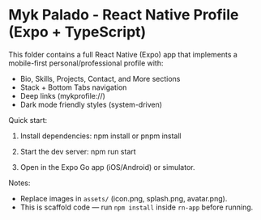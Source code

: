 # Myk Palado - React Native Profile (Expo + TypeScript)

This folder contains a full React Native (Expo) app that implements a mobile-first personal/professional profile with:

- Bio, Skills, Projects, Contact, and More sections
- Stack + Bottom Tabs navigation
- Deep links (mykprofile://)
- Dark mode friendly styles (system-driven)

Quick start:

1. Install dependencies:
   npm install
   or
   pnpm install

2. Start the dev server:
   npm run start

3. Open in the Expo Go app (iOS/Android) or simulator.

Notes:

- Replace images in `assets/` (icon.png, splash.png, avatar.png).
- This is scaffold code — run `npm install` inside `rn-app` before running.
